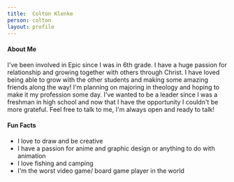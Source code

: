 ```yaml
---
title:  Colton Klenke
person: colton
layout: profile
---
```


#### About Me

I've been involved in Epic since I was in 6th grade. I have a huge passion for relationship and growing together with others through Christ. I have loved being able to grow with the other students and making some amazing friends along the way! I'm planning on majoring in theology and hoping to make it my profession some day. I've wanted to be a leader since I was a freshman in high school and now that I have the opportunity I couldn't be more grateful. Feel free to talk to me, I'm always open and ready to talk!

#### Fun Facts

- I love to draw and be creative
- I have a passion for anime and graphic design or anything to do with animation
- I love fishing and camping
- I'm the worst video game/ board game player in the world
